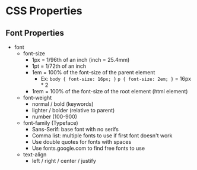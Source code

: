 # CSS Properties
## Font Properties
- font
  - font-size
    - 1px = 1/96th of an inch (inch = 25.4mm)
    - 1pt = 1/72th of an inch 
    - 1em = 100% of the font-size of the parent element
      - Ex: 
      `body { font-size: 16px; }`
      `p { font-size: 2em; }` = 16px * 2
    - 1rem = 100% of the font-size of the root element (html element) 
  - font-weight
    - normal / bold (keywords)
    - lighter / bolder (relative to parent)
    - number (100-900)
  - font-family (Typeface)
    - Sans-Serif: base font with no serifs
    - Comma list: multiple fonts to use if first font doesn't work
    - Use double quotes for fonts with spaces
    - Use fonts.google.com to find free fonts to use
  - text-align
    - left / right / center / justify
  